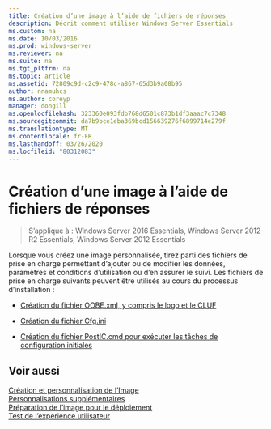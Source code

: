```yaml
---
title: Création d’une image à l’aide de fichiers de réponses
description: Décrit comment utiliser Windows Server Essentials
ms.custom: na
ms.date: 10/03/2016
ms.prod: windows-server
ms.reviewer: na
ms.suite: na
ms.tgt_pltfrm: na
ms.topic: article
ms.assetid: 72809c9d-c2c9-478c-a867-65d3b9a08b95
author: nnamuhcs
ms.author: coreyp
manager: dongill
ms.openlocfilehash: 323360e093fdb768d6501c873b1df3aaac7c7348
ms.sourcegitcommit: da7b9bce1eba369bcd156639276f6899714e279f
ms.translationtype: MT
ms.contentlocale: fr-FR
ms.lasthandoff: 03/26/2020
ms.locfileid: "80312083"
---
```

# <a name="create-an-image-by-using-answer-files"></a>Création d’une image à l’aide de fichiers de réponses

>S’applique à : Windows Server 2016 Essentials, Windows Server 2012 R2 Essentials, Windows Server 2012 Essentials

Lorsque vous créez une image personnalisée, tirez parti des fichiers de prise en charge permettant d’ajouter ou de modifier les données, paramètres et conditions d’utilisation ou d’en assurer le suivi. Les fichiers de prise en charge suivants peuvent être utilisés au cours du processus d’installation :  
  
-   [Création du fichier OOBE.xml, y compris le logo et le CLUF](Create-the-Oobe.xml-File-Including-Logo-and-EULA.md)  
  
-   [Création du fichier Cfg.ini](Create-the-Cfg.ini-File.md)  
  
-   [Création du fichier PostIC.cmd pour exécuter les tâches de configuration initiales](Create-the-PostIC.cmd-File-for-Running-Post-Initial-Configuration-Tasks.md)  
  
## <a name="see-also"></a>Voir aussi  
 [Création et personnalisation de l’Image](Creating-and-Customizing-the-Image.md)   
 [Personnalisations supplémentaires](Additional-Customizations.md)   
 [Préparation de l’image pour le déploiement](Preparing-the-Image-for-Deployment.md)   
 [Test de l’expérience utilisateur](Testing-the-Customer-Experience.md)